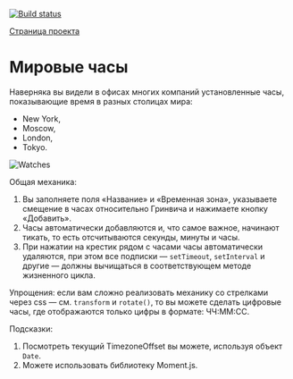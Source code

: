 [![Build status](https://ci.appveyor.com/api/projects/status/4ouqgnxrpy8iiwu2?svg=true)](https://ci.appveyor.com/project/Gto1103/ra-forms-steps)

[Страница проекта](https://gto1103.github.io/ra-forms-steps/)

Мировые часы
===

Наверняка вы видели в офисах многих компаний установленные часы, показывающие время в разных столицах мира:
* New York,
* Moscow,
* London,
* Tokyo.

![Watches](https://github.com/netology-code/ra16-homeworks/raw/master/lifecycle-http/watches/assets/watches.png)

Общая механика:

1. Вы заполняете поля «Название» и «Временная зона», указываете смещение в часах относительно Гринвича и нажимаете кнопку «Добавить».
1. Часы автоматически добавляются и, что самое важное, начинают тикать, то есть отсчитываются секунды, минуты и часы.
1. При нажатии на крестик рядом с часами часы автоматически удаляются, при этом все подписки — `setTimeout`, `setInterval` и другие — должны вычищаться в соответствующем методе жизненного цикла.

Упрощения: если вам сложно реализовать механику со стрелками через css — см. `transform` и `rotate()`, то вы можете сделать цифровые часы, где отображаются только цифры в формате: ЧЧ:ММ:СС.

Подсказки:
1. Посмотреть текущий TimezoneOffset вы можете, используя объект `Date`.
1. Можете использовать библиотеку Moment.js.